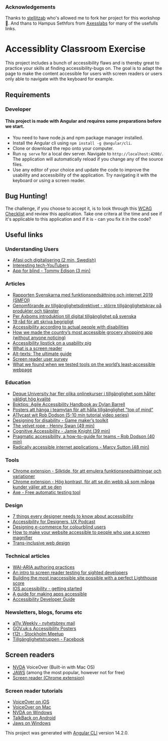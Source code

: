 ### Acknowledgements

Thanks to [stellitzab](https://github.com/stellitzab) who's allowed me to fork her project for this workshop 🙌. And thans to Hampus Sethfors from [Axesslabs](https://axesslab.com) for many of the usefulls links.

# Accessiblity Classroom Exercise

This project includes a bunch of accessibility flaws and is thereby great to practice your skills at finding accessibility-bugs on. The goal is to adapt the page to make the content accessible for users with screen readers or users only able to navigate with the keyboard for example.

## Requirements

### Developer

#### This project is made with Angular and requires some preparations before we start.

- You need to have node.js and npm package manager installed.
- Install the Angular cli using `npm install -g @angular/cli`.
- Clone or download the repo onto your computer.
- Run `ng serve` for a local dev server. Navigate to `http://localhost:4200/`. The application will automatically reload if you change any of the source files.
- Use any editor of your choice and update the code to improve the usability and accessibility of the application. Try navigating it with the keyboard or using a screen reader.

## Bug Hunting!

The challenge, if you choose to accept it, is to look through this [WCAG Checklist](https://www.digitala11y.com/wcag-checklist/) and review this application. Take one critera at the time and see if it's applicable to this application and if it is - can you fix it in the code?

## Useful links

### Understanding Users

- [Afasi och digitalisering (2 min, Swedish)](https://vimeo.com/321437308)
- [Interesting tech-YouTubers](https://axesslab.com/tech-youtubers/)
- [App for blind - Tommy Edison (3 min)](https://www.youtube.com/watch?v=NeB0BH8rAc8&t=7s&ab_channel=TheTommyEdisonExperience)

### Articles

- [Rapporten Svenskarna med funktionsnedsättning och internet 2019 (SMFOI)](https://www.pts.se/sv/dokument/pm2/2020/rapporten-svenskarna-med-funktionsnedsattning-och-internet-2019-smfoi/)
- [Genomförande av tillgänglighetsdirektivet - större tillgänglighetskrav på produkter och tjänster](https://www.riksdagen.se/sv/dokument-och-lagar/dokument/betankande/genomforande-av-tillganglighetsdirektivet_HA01SoU10/)
- [Per Axboms introduktion till digital tillgänglighet på svenska](https://digitill.se/)
- [19 råd för att skriva begripligt](https://begripligtext.se/19-raden/)
- [Accessibility according to actual people with disabilities](https://axesslab.com/accessibility-according-to-pwd/)
- [How we made the country’s most accessible grocery shopping app (without anyone noticing)](https://justin.stach.uk/how_we_built_the_most_accessible_grocery_app)
- [Accessibility lipstick on a usability pig](https://webaim.org/blog/accessibility-lipstick-on-a-usability-pig/)
- [What is a screen reader](https://axesslab.com/what-is-a-screen-reader/)
- [Alt-texts: The ultimate guide](https://axesslab.com/alt-texts/)
- [Screen reader user survey](https://webaim.org/projects/screenreadersurvey8/)
- [What we found when we tested tools on the world’s least-accessible webpage](https://accessibility.blog.gov.uk/2017/02/24/what-we-found-when-we-tested-tools-on-the-worlds-least-accessible-webpage/)

### Education

- [Deque University har fler olika onlinekurser i tillgänglighet som håller väldigt hög kvalité](https://dequeuniversity.com/)
- [Boktips: Agile Accessibility Handbook av Dylan Barrell](https://accessibility.deque.com/agile-accessibility-handbook)
- [Posters att hänga i teamytan för att hålla tillgänglighet ”top of mind”](https://github.com/UKHomeOffice/posters/tree/master/accessibility/dos-donts/posters_se)
- [A11ycast wit Rob Dodson (5-10 min tutorial video series) ](https://www.youtube.com/playlist?list=PLNYkxOF6rcICWx0C9LVWWVqvHlYJyqw7g)
- [Designing for disability - Game maker’s toolkit](https://www.youtube.com/watch?v=4NGe4dzlukc&ab_channel=GameMaker%27sToolkit)
- [The velvet rope - Henny Swan (49 min)](https://www.youtube.com/watch?v=rZExvZEjvtk&ab_channel=northernux)
- [Cognitive Accessibility - Jamie Knight (39 min)](https://www.youtube.com/watch?v=XBzXBY9G2u4&ab_channel=AccessibilityLondon)
- [Pragmatic accessibility, a how-to-guide for teams – Rob Dodson (40 min)](https://www.youtube.com/watch?v=A5XzoDT37iM&ab_channel=GoogleforDevelopers)
- [Radically accessible internet applications - Marcy Sutton (48 min)](https://www.youtube.com/watch?v=WTQAI9TzBx0&ab_channel=beyondtellerrand)

### Tools

- [Chrome extension - Silktide, för att emulera funktionsnedsättningar och variationer](https://chromewebstore.google.com/detail/silktide-website-accessib/okcpiimdfkpkjcbihbmhppldhiebhhaf?pli=1)
- [Chrome extension - Hög kontrast, för att se din webb så som många kunder väljer att se den](https://chromewebstore.google.com/detail/high-contrast/djcfdncoelnlbldjfhinnjlhdjlikmph?hl=en)
- [Axe - Free automatic testing tool](https://www.deque.com/axe/)

### Design

- [7 things every designer needs to know about accessibility](https://medium.com/salesforce-ux/7-things-every-designer-needs-to-know-about-accessibility-64f105f0881b)
- [Accessibility for Designers, UX Podcast](https://uxpodcast.com/196-accessibility-for-designers/)
- [Designing e-commerce for colourblind users](https://uxplanet.org/designing-ecommerce-for-colourblind-users-1ffd648c9f91)
- [How to make your website accessible to people who use a screen magnifier](https://dev.to/_bigblind/how-to-make-your-website-accessible-to-people-who-use-a-screen-magnifier)
- [Trans-inclusive web design](https://alistapart.com/article/trans-inclusive-design/)

### Technical articles

- [WAI-ARIA authoring practices](https://www.w3.org/WAI/ARIA/apg/#read_me_first)
- [An intro to screen reader testing for sighted developers](https://uncaughtreferenceerror.com/a-crash-course-to-screenreaders-for-sighted-developers/)
- [Building the most inaccessible site possible with a perfect Lighthouse score](https://www.matuzo.at/blog/building-the-most-inaccessible-site-possible-with-a-perfect-lighthouse-score/)
- [IOS accessibility - getting started](https://www.kodeco.com/6827616-ios-accessibility-getting-started)
- [A guide for making apps accessible](https://appt.org/en)
- [Accessibility Developer Guide](https://www.accessibility-developer-guide.com/)

### Newsletters, blogs, forums etc

- [a11y Weekly - nyhetsbrev mail](https://a11yweekly.com/)
- [GOV.uk:s Accessibility Posters](https://accessibility.blog.gov.uk/2016/09/02/dos-and-donts-on-designing-for-accessibility/)
- [t12t - Stockholm Meetup](https://www.meetup.com/t12t-Stockholm/)
- [Tillgänglighetstruppen - Facebook](https://www.facebook.com/groups/1084090414947249/)

## Screen readers

- [NVDA](https://www.nvaccess.org/download/) VoiceOver (Built-in with Mac OS)
- [JAWS](https://www.freedomscientific.com/products/software/jaws/) (among the most popular, however not for free)
- [Screen reader (Chrome extension)](https://chrome.google.com/webstore/detail/screen-reader/kgejglhpjiefppelpmljglcjbhoiplfn)

### Screen reader tutorials

- [VoiceOver on iOS](https://www.youtube.com/watch?v=bCHpdjvxBws&ab_channel=ChromeforDevelopers)
- [VoiceOver on Mac](https://www.youtube.com/watch?v=5R-6WvAihms&ab_channel=ChromeforDevelopers)
- [NVDA on Windows](https://www.youtube.com/watch?v=Jao3s_CwdRU&ab_channel=ChromeforDevelopers)
- [TalkBack on Android](https://www.youtube.com/watch?v=0Zpzl4EKCco&ab_channel=ChromeforDevelopers)
- [Jaws on Windows](https://www.youtube.com/watch?v=cJV3_rGtSxA&ab_channel=AXSChat)

This project was generated with [Angular CLI](https://github.com/angular/angular-cli) version 14.2.0.
